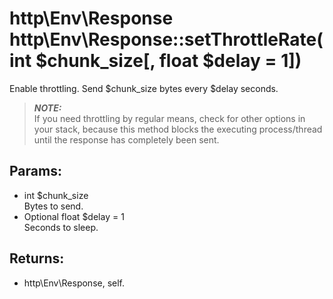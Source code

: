 # http\Env\Response http\Env\Response::setThrottleRate(int $chunk_size[, float $delay = 1])

Enable throttling.
Send $chunk_size bytes every $delay seconds.

> ***NOTE:***  
> If you need throttling by regular means, check for other options in your stack, because this method blocks the executing process/thread until the response has completely been sent.

## Params:

* int $chunk_size  
  Bytes to send.
* Optional float $delay = 1  
  Seconds to sleep.

## Returns:

* http\Env\Response, self.
